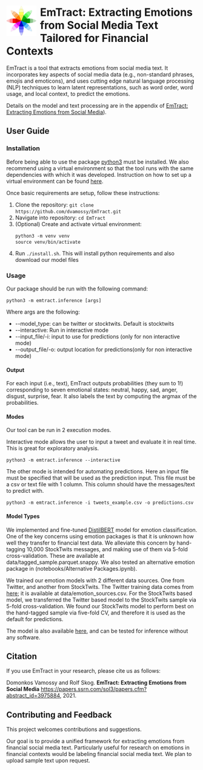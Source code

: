 
<h1><img src="doc/emotions.png" width="80px" align="left" style="margin-right: 9px;"> EmTract: Extracting Emotions from Social Media Text Tailored for Financial Contexts</h1>

EmTract is a tool that extracts emotions from social media text. It incorporates key aspects of social media data (e.g., non-standard phrases, emojis and emoticons), and uses cutting edge natural language processing (NLP) techniques to learn latent representations, such as word order, word usage, and local context, to predict the emotions. 

Details on the model and text processing are in the appendix of [EmTract: Extracting Emotions from Social Media](https://papers.ssrn.com/sol3/papers.cfm?abstract_id=3975884)). 

## User Guide

### Installation
Before being able to use the package [python3](https://www.python.org/downloads/) must be installed.
We also recommend using a virtual environment so that the tool runs with the same dependencies with which it was developed.
Instruction on how to set up a virtual environment can be found [here](https://docs.python.org/3/tutorial/venv.html).

Once basic requirements are setup, follow these instructions:
1. Clone the repository: `git clone https://github.com/dvamossy/EmTract.git`
2. Navigate into repository: `cd EmTract`
2. (Optional) Create and activate virtual environment:
    ```
   python3 -m venv venv
   source venv/bin/activate
    ```
3. Run `./install.sh`. This will install python requirements and also download our model files

### Usage

Our package should be run with the following command:
```commandline
python3 -m emtract.inference [args]
```
Where args are the following:
* --model_type: can be twitter or stocktwits. Default is stocktwits
* --interactive: Run in interactive mode
* --input_file/-i: input to use for predictions (only for non interactive mode)
* --output_file/-o: output location for predictions(only for non interactive mode)

#### Output
For each input (i.e., text), EmTract outputs probabilities (they sum to 1!) corresponding to seven emotional states: neutral, happy, sad, anger, disgust, surprise, fear. It also labels the text by computing the argmax of the probabilities. 

#### Modes
Our tool can be run in 2 execution modes.

Interactive mode allows the user to input a tweet and evaluate it in real time. This is great for exploratory analysis.
```commandline
python3 -m emtract.inference --interactive
```

The other mode is intended for automating predictions. Here an input file must be specified that will be used as the prediction input.
This file must be a csv or text file with 1 column. This column should have the messages/text to predict with.
```commandline
python3 -m emtract.inference -i tweets_example.csv -o predictions.csv
```

#### Model Types
We implemented and fine-tuned [DistilBERT](https://huggingface.co/bhadresh-savani/distilbert-base-uncased-emotion) model for emotion classification. One of the key concerns using emotion packages is that it is unknown how well they transfer to financial text data. We alleviate this concern by hand-tagging 10,000 StockTwits messages, and making use of them via 5-fold cross-validation. These are available at data/tagged_sample.parquet.snappy. We also tested an alternative emotion package in (notebooks/Alternative Packages.ipynb). 

We trained our emotion models with 2 different data sources. One from Twitter, and another from StockTwits. The Twitter training data comes from [here](https://github.com/sarnthil/unify-emotion-datasets/tree/master/datasets); it is available at data/emotion_sources.csv. For the StockTwits based model, we transferred the Twitter based model to the StockTwits sample via 5-fold cross-validation. We found our StockTwits model to perform best on the hand-tagged sample via five-fold CV, and therefore it is used as the default for predictions. 

The model is also available [here](https://huggingface.co/vamossyd/emtract-distilbert-base-uncased-emotion), and can be tested for inference without any software.

## Citation
If you use EmTract in your research, please cite us as follows:

   Domonkos Vamossy and Rolf Skog. **EmTract: Extracting Emotions from Social Media** https://papers.ssrn.com/sol3/papers.cfm?abstract_id=3975884, 2021. 
   
## Contributing and Feedback
This project welcomes contributions and suggestions. 

Our goal is to provide a unified framework for extracting emotions from financial social media text. Particularly useful for research on emotions in financial contexts would be labeling financial social media text. We plan to upload sample text upon request.

